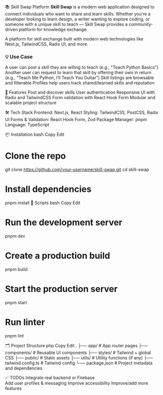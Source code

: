 📚 Skill Swap Platform
  **Skill Swap** is a modern web application designed to connect individuals who want to share and learn skills. Whether you're a developer looking to learn design, a writer wanting to explore coding, or someone     with a unique skill to teach — Skill Swap provides a community-driven platform for knowledge exchange.

  A platform for skill exchange built with modern web technologies like Next.js, TailwindCSS, Radix UI, and more.


### 💡 Use Case

  A user can post a skill they are willing to teach (e.g., "Teach Python Basics")
  Another user can request to learn that skill by offering their own in return (e.g., "Teach Me Python, I’ll Teach You Guitar")
  Skill listings are browsable and filterable
  Profiles help users track shared/learned skills and reputation
  
🚀 Features
  Post and discover skills
  User authentication
  Responsive UI with Radix and TailwindCSS
  Form validation with React Hook Form
  Modular and scalable project structure

🛠️ Tech Stack
  Frontend: Next.js, React
  Styling: TailwindCSS, PostCSS, Radix UI
  Forms & Validation: React Hook Form, Zod
  Package Manager: pnpm
  Language: TypeScript



📦 Installation
bash
Copy
Edit
# Clone the repo
git clone https://github.com/your-username/skill-swap.git
cd skill-swap

# Install dependencies
pnpm install
🧪 Scripts
bash
Copy
Edit
# Run the development server
pnpm dev

# Create a production build
pnpm build

# Start the production server
pnpm start

# Run linter
pnpm lint

🗂️ Project Structure
php
Copy
Edit
.
├── app/                # App router pages
├── components/         # Reusable UI components
├── styles/             # Tailwind + global CSS
├── public/             # Static assets
├── utils/              # Utility functions (if any)
├── tailwind.config.ts  # Tailwind config
└── package.json        # Project metadata and dependencies


✅ TODOs
  Integrate real backend or Firebase  
  Add user profiles & messaging
  Improve accessibility
  Improve/add more features


